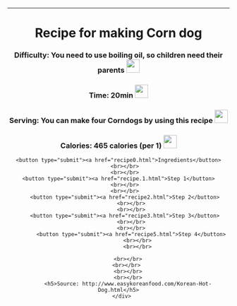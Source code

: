 ---	

<body>
    <center>
      <div style="background-image: url('oil.jpg')"">
      <div class="abc d">
       <h1>Recipe for making Corn dog</h1>
       <h3>Difficulty: You need to use boiling oil, so children need their parents <img src="oil-bottle (1).png" width="30px" ></h3>
       <h3>Time: 20min <img src="alarm-clock.png" width="30px" ></h3>
       <h3>Serving: You can make  four Corndogs by using this recipe <img src="human.png" width="30px" > </h3>
       <!--I think this is just for one person. 4 Corndogs are not a lot for me...-->
       <h3> Calories: 465 calories (per 1) <img src="calories.png" width="30px" ></h3>
      </div>    

    <button type="submit"><a href="recipe0.html">Ingredients</button>
        <br></br>
        <br></br>
    <button type="submit"><a href="recipe.1.html">Step 1</button>
        <br></br>
        <br></br>
        <button type="submit"><a href="recipe2.html">Step 2</button>
            <br></br>
            <br></br>
        <button type="submit"><a href="recipe3.html">Step 3</button>
            <br></br>
            <br></br>
            <button type="submit"><a href="recipe5.html">Step 4</button>
                <br></br>
                <br></br>
          
          <br></br>
          <br></br> 
          <br></br>
          <br></br>
          <h5>Source: http://www.easykoreanfood.com/Korean-Hot-Dog.html</h5>
      </div>
</body>
